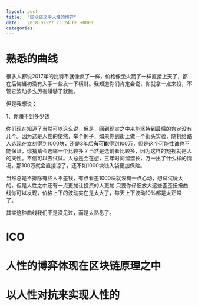 ```yaml
---
layout: post
title:  "区块链之中人性的博弈"
date:   2018-02-27 23:24:00 +0800
categories: 
---
```


# 熟悉的曲线

很多人都说2017年的比特币就像疯了一样，价格像坐火箭了一样直接上天了，都在后悔当初没有入手一些发一下横财。我知道你们肯定会说，你就拿一点来投，不管它波动多么厉害赚够了就跑。

但是我想说：

1、你赚不到多少钱

你们现在知道了当然可以这么说，但是，回到现实之中来能坚持到最后的肯定没有几个。因为这是人性的使然，举个例子，如果你到街上做一个街头实验，随机给路人选现在立刻得到1000块，还是3年后**有可能**得到100万，但是这个可能性谁也不能保证，你猜猜会选哪一个比较多？当然是选前者比较多，因为这样的短视就是人的天性。不信可以去试试。人总是会在想，三年时间溜溜长，万一出了什么样的情况，那100万就会直接凉了，还不如1000块钱入袋更加保险。

当然总是不排除有些人不差钱，有点看差1000块就没有一点心动，想试试玩大的。但是人性之中还有一点更加让投资的人更加 只要你仔细放大这些歪歪扭扭曲线你可以发现，价格上下的波动实在是太大了，每天上下波动10%都是太正常了。

其实这种曲线我们不是没见过，而是太熟悉了。

# ICO

# 人性的博弈体现在区块链原理之中

# 以人性对抗来实现人性的

